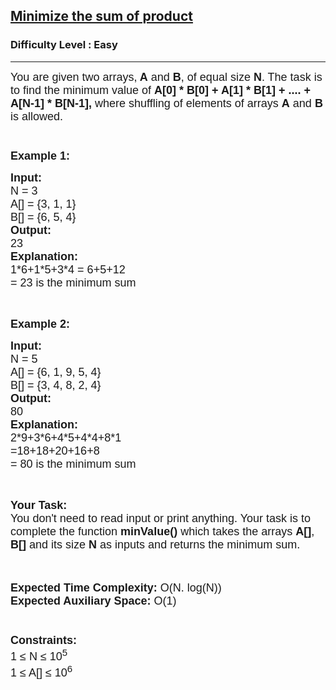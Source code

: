 <h2><a href="https://practice.geeksforgeeks.org/problems/minimize-the-sum-of-product1525/1?page=1&curated[]=1&sortBy=submissions">Minimize the sum of product</a></h2><h3>Difficulty Level : Easy</h3><hr><div class="problems_problem_content__Xm_eO"><p><span style="font-family:arial,helvetica,sans-serif"><span style="font-size:18px">You are given two arrays,<strong> A</strong> and <strong>B</strong>, of equal size <strong>N</strong>. The task is to find the minimum value of <strong>A[0] * B[0] + A[1] * B[1] + .... + A[N-1] * B[N-1],</strong> where shuffling of elements of arrays <strong>A</strong> and <strong>B</strong> is allowed.<br>
<br>
<br>
<strong>Example 1:</strong></span></span></p>

<pre><span style="font-family:arial,helvetica,sans-serif"><span style="font-size:18px"><strong>Input:</strong>
N = 3 
A[] = {3, 1, 1}
B[] = {6, 5, 4}
<strong>Output:</strong>
23 </span>
<span style="font-size:18px"><strong>Explanation:</strong></span>
<span style="font-size:18px">1*6+1*5+3*4 = 6+5+12
= 23 is the minimum sum</span></span></pre>

<p>&nbsp;</p>

<p><span style="font-family:arial,helvetica,sans-serif"><span style="font-size:18px"><strong>Example 2:</strong></span></span></p>

<pre><span style="font-family:arial,helvetica,sans-serif"><span style="font-size:18px"><strong>Input:</strong>
N = 5
A[] = {6, 1, 9, 5, 4}
B[] = {3, 4, 8, 2, 4}
<strong>Output:</strong>
80
<strong>Explanation:</strong></span><span style="font-size:18px">
2*9+3*6+4*5+4*4+8*1
=18+18+20+16+8
= 80 is the minimum sum</span></span></pre>

<p>&nbsp;</p>

<p><span style="font-family:arial,helvetica,sans-serif"><span style="font-size:18px"><strong>Your Task:&nbsp;&nbsp;</strong><br>
You don't need to read input or print anything. Your task is to complete the function&nbsp;<strong>minValue()</strong>&nbsp;which takes the arrays <strong>A[]</strong>, <strong>B[]</strong> and its size <strong>N</strong><strong> </strong>as inputs and returns the minimum sum.</span></span><br>
&nbsp;</p>

<p><br>
<span style="font-family:arial,helvetica,sans-serif"><span style="font-size:18px"><strong>Expected Time Complexity:</strong> O(N. log(N))<br>
<strong>Expected Auxiliary Space:</strong> O(1)<br>
<br>
<br>
<strong>Constraints:</strong><br>
1 ≤ N ≤ 10<sup>5</sup><br>
1 ≤ A[] ≤ 10<sup>6</sup></span></span></p>
</div>